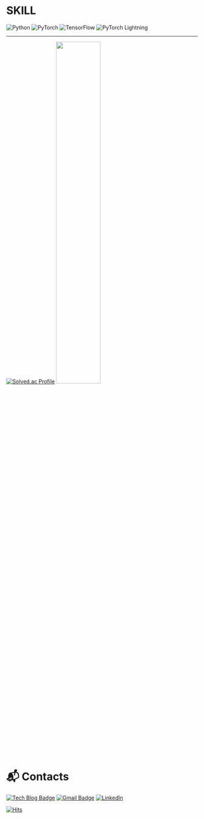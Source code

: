 # **SKILL**
![Python](https://img.shields.io/badge/Python-3776AB.svg?&style=for-the-badge&logo=Python&logoColor=white)
![PyTorch](https://img.shields.io/badge/PyTorch-EE4C2C.svg?&style=for-the-badge&logo=PyTorch&logoColor=white)
![TensorFlow](https://img.shields.io/badge/TensorFlow-FF6F00.svg?&style=for-the-badge&logo=TensorFlow&logoColor=white)
![PyTorch Lightning](https://img.shields.io/badge/PyTorchLightning-792EE5.svg?&style=for-the-badge&logo=PyTorchLightning&logoColor=white)

---
[![Solved.ac Profile](http://mazassumnida.wtf/api/v2/generate_badge?boj=su9130)](https://solved.ac/su9130/) <a href="https://github.com/anuraghazra/github-readme-stats">
  <img src="https://github-readme-stats.vercel.app/api?username=darkhairlove&show_icons=true&theme=material-palenight&hide_border=true&bg_color=20232a&icon_color=E3E3E3A8&text_color=fff&title_color=918FE0&count_private=true" width=48% />
</a>   
# :mailbox_with_mail: Contacts
[![Tech Blog Badge](http://img.shields.io/badge/-Tech%20blog-black?style=flat-square&logo=github&link=https://darkhairlove.github.io/)](https://darkhairlove.github.io/)
[![Gmail Badge](https://img.shields.io/badge/Gmail-d14836?style=flat-square&logo=Gmail&logoColor=white&link=mailto:suqkr12@gmail.com)](mailto:suqkr12@gmail.com)
[![LinkedIn](https://img.shields.io/badge/LinkedIn-Sujin%20Park-blue?style=for-the-badge&logo=linkedin)](https://kr.linkedin.com/in/sujin-park-data-darkhair)


[![Hits](https://hits.seeyoufarm.com/api/count/incr/badge.svg?url=https%3A%2F%2Fgithub.com%2Fdarkhairlove&count_bg=%23FF81D2&title_bg=%23555555&icon=github.svg&icon_color=%23E7E7E7&title=hits&edge_flat=false)](https://hits.seeyoufarm.com)
